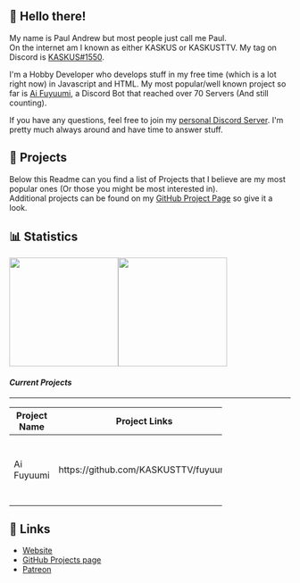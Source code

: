 <!-- Links -->
[kaskus]: https://discord.bio/p/kaskusttv
[Achan]: https://fuyuumi.ga
[discord]: https://kaskus.cf
[website]: https://kaskus.cf
[github]: https://github.com/KASKUSTTV
[patreon]: https://patreon.com/KASKUSTTV

## 👋 Hello there!
My name is Paul Andrew but most people just call me Paul.  
On the internet am I known as either KASKUS or KASKUSTTV. My tag on Discord is [KASKUS#1550][kaskus].

I'm a Hobby Developer who develops stuff in my free time (which is a lot right now) in Javascript and HTML. My most popular/well known project so far is [Ai Fuyuumi][Achan], a Discord Bot that reached over 70 Servers (And still counting).

If you have any questions, feel free to join my [personal Discord Server][discord]. I'm pretty much always around and have time to answer stuff.

## 📁 Projects
Below this Readme can you find a list of Projects that I believe are my most popular ones (Or those you might be most interested in).  
Additional projects can be found on my [GitHub Project Page][github] so give it a look.

## 📊 Statistics
<img height="195px" src="https://github-readme-stats.vercel.app/api?username=KASKUSTTV&show_icons=true&hide_rank=true&title_color=3498db&bg_color=ffffff00&text_color=718096&disable_animations=true"><img height="195px" src="https://github-readme-stats.vercel.app/api/top-langs/?username=anuraghazra&layout=compact&title_color=3498db&bg_color=ffffff00&text_color=718096">

<h4> <i> Current Projects </i> </h4>
    <hr>
    <table class="tg" style="undefined;table-layout: fixed; width: 381px">
    <colgroup>
    <col style="width: 110px">
    <col style="width: 116px">
    <col style="width: 155px">
    </colgroup>
    <thead>
      <tr>
        <th class="tg-0lax">Project Name<br></th>
        <th class="tg-baqh">Project Links<br></th>
        <th class="tg-0lax">Project Description<br></th>
      </tr>
    </thead>
    <tbody>
      <tr>
        <td class="tg-0lax">Ai Fuyuumi<br></td>
        <td class="tg-0lax">https://github.com/KASKUSTTV/fuyuumi</td>
        <td class="tg-0lax">A anime bot for discord that also has some moderation features.</td>
      </tr>
    </tbody>
    </table>

## 🔗 Links
- [Website]
- [GitHub Projects page][github]
- [Patreon]
